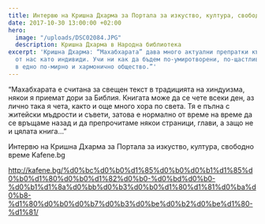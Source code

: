 ```yaml
---
title: Интервю на Кришна Дхарма за Портала за изкуство, култура, свободно време Kafene.bg
date: 2017-10-30 13:00:00 +02:00
hero:
  image: "/uploads/DSC02084.JPG"
  description: Кришна Дхарма в Народна библиотека
excerpt: 'Кришна Дхарма: “Махабхарата” дава много актуални препратки към всеки един
  от нас като индивиди. Учи ни как да бъдем по-умиротворени, по-щастливи, за да живеем
  в едно по-мирно и хармонично общество.”'
---
```


“Махабхарата е считана за свещен текст в традицията на хиндуизма, някои я приемат дори за Библия. Книгата може да се чете всеки ден, аз лично така я чета, както и още много хора по света. Тя е пълна с житейски мъдрости и съвети, затова е нормално от време на време да се връщаме назад и да препрочитаме някои страници, глави, а защо не и цялата книга…”

Интервю на Кришна Дхарма за Портала за изкуство, култура, свободно време Kafene.bg

http://kafene.bg/%d0%bc%d0%b0%d1%85%d0%b0%d0%b1%d1%85%d0%b0%d1%80%d0%b0%d1%82%d0%b0-%d0%bd%d0%b0-%d0%b1%d1%8a%d0%bb%d0%b3%d0%b0%d1%80%d1%81%d0%ba%d0%b8-%d1%80%d0%b0%d0%b7%d0%b3%d0%be%d0%b2%d0%be%d1%80-%d1%81/

